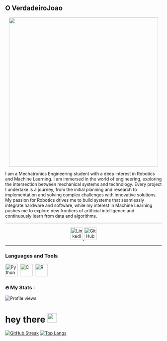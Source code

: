 ## O VerdadeiroJoao

<p align="center">
  <img src="https://i.giphy.com/media/v1.Y2lkPTc5MGI3NjExem9uZnJueDR5eTl5bWF2Ymh0dmtlNTl3OHYyNXYxMm9tMmhlb245aSZlcD12MV9pbnRlcm5hbF9naWZfYnlfaWQmY3Q9Zw/12mRllHWXpt4M8/giphy.gif" width="480" height="auto"/>
</p>

I am a Mechatronics Engineering student with a deep interest in Robotics and Machine Learning. I am immersed in the world of engineering, exploring the intersection between mechanical systems and technology. Every project I undertake is a journey, from the initial planning and research to implementation and solving complex challenges with innovative solutions. My passion for Robotics drives me to build systems that seamlessly integrate hardware and software, while my interest in Machine Learning pushes me to explore new frontiers of artificial intelligence and continuously learn from data and algorithms.

---
<div id="badges" align="center">
  <a href="sua-url-linkedin">
    <img src="https://cdn.jsdelivr.net/gh/devicons/devicon@latest/icons/linkedin/linkedin-original.svg" alt="LinkedIn Badge" width="40" height="40"/>
  </a>
  <a href="sua-url-git-hub">
    <img src="https://cdn.jsdelivr.net/gh/devicons/devicon@latest/icons/github/github-original.svg" alt="GitHub Badge" width="40" height="40"/>
  </a>
</div>

---

### Languages and Tools
<div>
  <img src="https://cdn.jsdelivr.net/gh/devicons/devicon@latest/icons/python/python-original.svg" title="Python" alt="Python" width="40" height="40"/>&nbsp;
  <img src="https://cdn.jsdelivr.net/gh/devicons/devicon@latest/icons/c/c-original.svg" title="C" alt="C" width="40" height="40"/>&nbsp;
  <img src="https://cdn.jsdelivr.net/gh/devicons/devicon@latest/icons/r/r-original.svg" title="R" alt="R" width="40" height="40"/>&nbsp;
</div>

### :fire: My Stats :

<img src="https://komarev.com/ghpvc/?username=OVerdadeiroJoao&style=flat-square&color=blue" alt="Profile views"/>

<h1>
  hey there
  <img src="https://media.giphy.com/media/hvRJCLFzcasrR4ia7z/giphy.gif" width="30px"/>
</h1>

[![GitHub Streak](http://github-readme-streak-stats.herokuapp.com?user=OVerdadeiroJoao&theme=dark&background=000000)](https://git.io/streak-stats)
[![Top Langs](https://github-readme-stats.vercel.app/api/top-langs/?username=OVerdadeiroJoao&layout=compact&theme=vision-friendly-dark)](https://github.com/anuraghazra/github-readme-stats)

